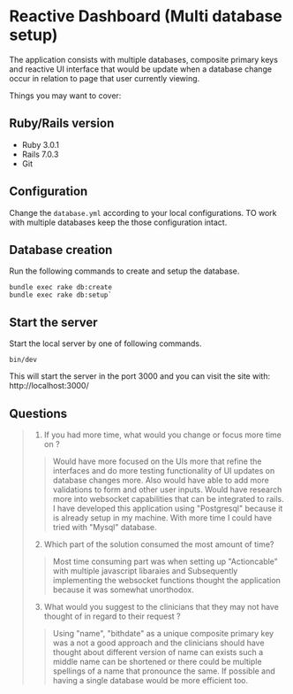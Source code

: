 # Reactive Dashboard (Multi database setup)

The application consists with multiple databases, composite primary keys and
reactive UI interface that would be update when a database change occur in relation
to page that user currently viewing.

Things you may want to cover:

## Ruby/Rails version

- Ruby 3.0.1
- Rails 7.0.3
- Git

## Configuration

Change the `database.yml` according to your local configurations. TO work with multiple
databases keep the those configuration intact.

## Database creation

Run the following commands to create and setup the database.

    bundle exec rake db:create
    bundle exec rake db:setup`

## Start the server

Start the local server by one of following commands.

    bin/dev

This will start the server in the port 3000 and you can visit the site with: http://localhost:3000/

## Questions

> 1. If you had more time, what would you change or focus more time on ?
>       
>> Would have more focused on the UIs more that refine the interfaces and do more testing
>> functionality of UI updates on database changes more. Also would have able to add more 
>> validations to form and other user inputs. Would have research more into websocket capabilities
>> that can be integrated to rails. I have developed this application using "Postgresql" because
>> it is already setup in my machine. With more time I could have tried with "Mysql" database.
> 
> 2. Which part of the solution consumed the most amount of time?
>
>> Most time consuming part was when setting up "Actioncable" with multiple javascript libaraies and
>> Subsequently implementing the websocket functions thought the application because it was somewhat
>> unorthodox.
> 
> 3. What would you suggest to the clinicians that they may not have thought of in regard to their request ?
> 
>> Using "name", "bithdate" as a unique composite primary key was a not a good approach and the clinicians 
>> should have thought about different version of name can exists such a middle name can be shortened or there 
>> could be multiple spellings of a name that pronounce the same. If possible and having a single database would be
>> more efficient too. 
